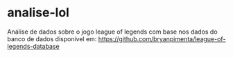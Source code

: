 # analise-lol
Análise de dados sobre o jogo league of legends com base nos dados do banco de dados disponível em: https://github.com/bryanpimenta/league-of-legends-database
